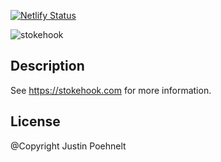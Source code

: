 [![Netlify Status](https://api.netlify.com/api/v1/badges/e655e09f-7f32-49de-97f2-9d302cb63178/deploy-status)](https://app.netlify.com/sites/stokehook/deploys)

![stokehook](https://stokehook.com/social.jpg)

## Description

See https://stokehook.com for more information.

## License

@Copyright Justin Poehnelt
